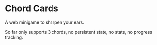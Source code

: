 # Chord Cards

A web minigame to sharpen your ears.

So far only supports 3 chords, no persistent state, no stats, no progress tracking.
